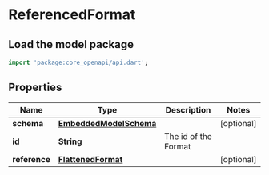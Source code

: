 # ReferencedFormat

## Load the model package
```dart
import 'package:core_openapi/api.dart';
```

## Properties
Name | Type | Description | Notes
------------ | ------------- | ------------- | -------------
**schema** | [**EmbeddedModelSchema**](EmbeddedModelSchema) |  | [optional] 
**id** | **String** | The id of the Format | 
**reference** | [**FlattenedFormat**](FlattenedFormat) |  | [optional] 




